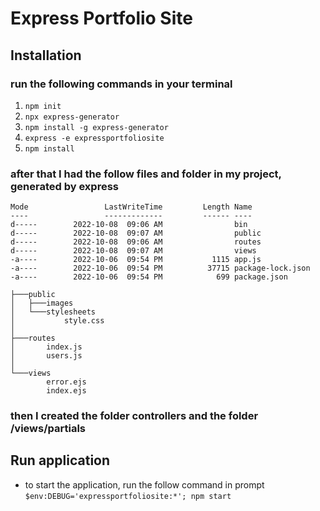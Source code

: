 # Express Portfolio Site

## Installation
### run the following commands in your terminal
1. `npm init`
2. `npx express-generator`
3. `npm install -g express-generator`
4. `express -e expressportfoliosite`
5. `npm install`

### after that I had the follow files and folder in my project, generated by express
```
Mode                 LastWriteTime         Length Name
----                 -------------         ------ ----
d-----        2022-10-08  09:06 AM                bin
d-----        2022-10-08  09:07 AM                public
d-----        2022-10-08  09:06 AM                routes
d-----        2022-10-08  09:07 AM                views
-a----        2022-10-06  09:54 PM           1115 app.js
-a----        2022-10-06  09:54 PM          37715 package-lock.json
-a----        2022-10-06  09:54 PM            699 package.json

```
```
├───public
│   ├───images
│   └───stylesheets
│           style.css
│
├───routes
│       index.js
│       users.js
│
└───views
        error.ejs
        index.ejs
```
### then I created the folder controllers and the folder /views/partials

## Run application
* to start the application, run the follow command in prompt `$env:DEBUG='expressportfoliosite:*'; npm start`

